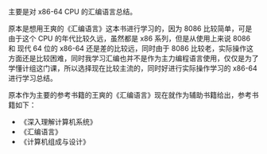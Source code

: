 主要是对 x86-64 CPU 的汇编语言总结。

原本是想用王爽的《汇编语言》这本书进行学习的，因为 8086 比较简单，可是由于这个 CPU 的年代比较久远，虽然都是 x86 系列，但是从使用上来说 8086 和 现代 64 位的 x86-64 还是差的比较远，同时由于 8086 比较老，实际操作这方面还是比较困难，同时我学习汇编也并不是作为主力编程语言使用，仅仅是为了学懂计组这门课，所以选择现在比较主流的，同时好进行实际操作学习的 x86-64 进行学习总结。

原本作为主要的参考书籍的王爽的《汇编语言》现在就作为辅助书籍给出，参考书籍如下：

- 《深入理解计算机系统》
- 《汇编语言》
- 《计算机组成与设计》
